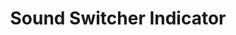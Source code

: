 ---
title: Sound Switcher Indicator
description: Sound input/output selector indicator for Linux.
featured: true
---